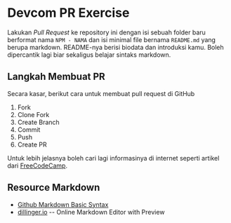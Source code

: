 # Devcom PR Exercise

Lakukan _Pull Request_ ke repository ini dengan isi sebuah folder baru berformat nama `NPM - NAMA` dan isi minimal file bernama `README.md` yang berupa markdown. README-nya berisi biodata dan introduksi kamu. Boleh dipercantik lagi biar sekaligus belajar sintaks markdown.

## Langkah Membuat PR

Secara kasar, berikut cara untuk membuat pull request di GitHub
1. Fork
2. Clone Fork
3. Create Branch
4. Commit
5. Push
6. Create PR

Untuk lebih jelasnya boleh cari lagi informasinya di internet seperti artikel dari [FreeCodeCamp](https://www.freecodecamp.org/news/how-to-make-your-first-pull-request-on-github-3/).

## Resource Markdown
* [Github Markdown Basic Syntax](https://docs.github.com/en/github/writing-on-github/basic-writing-and-formatting-syntax)
* [dillinger.io](https://dillinger.io/) -- Online Markdown Editor with Preview
